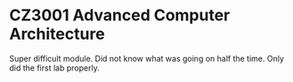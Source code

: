 # CZ3001 Advanced Computer Architecture

Super difficult module. Did not know what was going on half the time. Only did the first lab properly.

